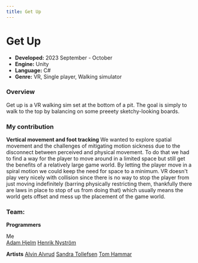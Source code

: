 ```yaml
---
title: Get Up
---
```


# Get Up
 
- **Developed:** 2023 September - October
- **Engine:** Unity
- **Language:** C#
- **Genre:** VR, Single player, Walking simulator

### Overview

Get up is a VR walking sim set at the bottom of a pit. The goal is simply to walk to the top by balancing on some preeety sketchy-looking boards. 

### My contribution

**Vertical movement and foot tracking**
We wanted to explore spatial movement and the challenges of mitigating motion sickness due to the disconnect between perceived and physical movement. To do that we had to find a way for the player to move around in a limited space but still get the benefits of a relatively large game world. By letting the player move in a spiral motion we could keep the need for space to a minimum. VR doesn't play very nicely with collision since there is no way to stop the player from just moving indefinitely (barring physically restricting them, thankfully there are laws in place to stop of us from doing that) which usually means the world gets offset and mess up the placement of the game world. 

### Team: 
**Programmers**  

Me  
[Adam Hjelm](https://github.com/Adam-Hjelm) 
[Henrik Nyström](https://github.com/sweviceroy) 

**Artists**
[Alvin Alvrud](https://www.artstation.com/alvrudart)
[Sandra Tollefsen](https://www.artstation.com/sandratollefsen)
[Tom Hammar](https://www.artstation.com/tomhammar)


